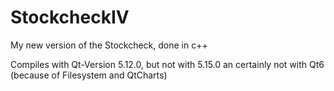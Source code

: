 # StockcheckIV
My new version of the Stockcheck, done in c++

Compiles with Qt-Version 5.12.0, but not with 5.15.0 an certainly not with Qt6 (because of Filesystem and QtCharts)
